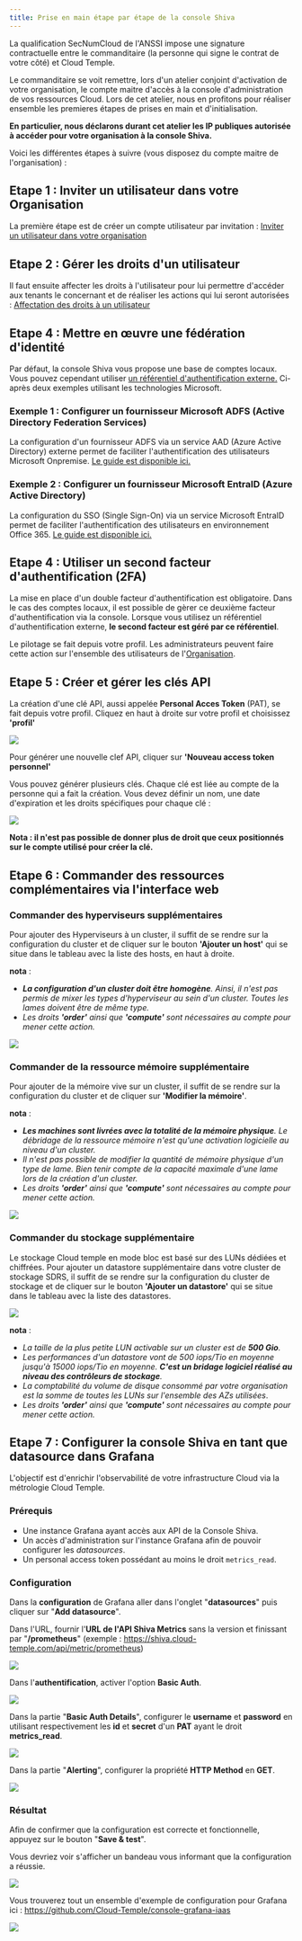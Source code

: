 ```yaml
---
title: Prise en main étape par étape de la console Shiva
---
```


La qualification SecNumCloud de l'ANSSI impose une signature contractuelle entre le commanditaire (la personne qui signe le contrat de votre côté) et Cloud Temple.

Le commanditaire se voit remettre, lors d'un atelier conjoint d'activation de votre organisation, le compte maitre d'accès à la console d'administration de vos ressources Cloud.
Lors de cet atelier, nous en profitons pour réaliser ensemble les premieres étapes de prises en main et d'initialisation.

__En particulier, nous déclarons durant cet atelier les IP publiques autorisée à accéder pour votre organisation à la console Shiva.__

Voici les différentes étapes à suivre (vous disposez du compte maitre de l'organisation) :

## Etape 1 : Inviter un utilisateur dans votre Organisation

La première étape est de créer un compte utilisateur par invitation : [Inviter un utilisateur dans votre organisation](accounts.md#création-dun-compte-utilisateur-dans-votre-organisation)

## Etape 2 : Gérer les droits d'un utilisateur

Il faut ensuite affecter les droits à l'utilisateur pour lui permettre d'accéder aux tenants le concernant
et de réaliser les actions qui lui seront autorisées : [Affectation des droits à un utilisateur](accounts.md#affectation-des-permissions-à-un-utilisateur)

## Etape 4 : Mettre en œuvre une fédération d'identité

Par défaut, la console Shiva vous propose une base de comptes locaux. Vous pouvez cependant utiliser [un référentiel d'authentification externe.](organisations.md#mecanismes-dauthentification)
Ci-après deux exemples utilisant les technologies Microsoft.

### Exemple 1 : Configurer un fournisseur __Microsoft ADFS__ (Active Directory Federation Services)
La configuration d'un fournisseur ADFS via un service AAD (Azure Active Directory) externe permet de faciliter l'authentification des utilisateurs Microsoft Onpremise.
[Le guide est disponible ici.](iam/sso_adfs.md)

### Exemple 2 : Configurer un fournisseur __Microsoft EntraID__ (Azure Active Directory)
La configuration du SSO (Single Sign-On) via un service Microsoft EntraID permet de faciliter l'authentification des utilisateurs en environnement Office 365.
[Le guide est disponible ici.](iam/sso_aad.md)

## Etape 4 : Utiliser un second facteur d'authentification (2FA)
La mise en place d'un double facteur d'authentification est obligatoire. Dans le cas des comptes locaux, il est possible de gèrer ce deuxième facteur d'authentification via la console. Lorsque vous utilisez un référentiel d'authentification externe, __le second facteur est géré par ce référentiel__.

Le pilotage se fait depuis votre profil. Les administrateurs peuvent faire cette action sur l'ensemble des utilisateurs de l'[Organisation](organisations.md).

## Etape 5 : Créer et gérer les clés API
La création d'une clé API, aussi appelée __Personal Acces Token__ (PAT), se fait depuis votre profil. Cliquez en haut à droite sur votre profil et choisissez __'profil'__

![](images/shiva_onboard_002.png)

Pour générer une nouvelle clef API, cliquer sur __'Nouveau access token personnel'__

Vous pouvez générer plusieurs clés. Chaque clé est liée au compte de la personne qui a fait la création. Vous devez définir un nom, une date d'expiration et les droits spécifiques pour chaque clé :

![](images/shiva_onboard_006.png)

__Nota : il n'est pas possible de donner plus de droit que ceux positionnés sur le compte utilisé pour créer la clé.__

## Etape 6 : Commander des ressources complémentaires via l'interface web

### Commander des hyperviseurs supplémentaires
Pour ajouter des Hyperviseurs à un cluster, il suffit de se rendre sur la configuration du cluster et de cliquer
sur le bouton __'Ajouter un host'__ qui se situe dans le tableau avec la liste des hosts, en haut à droite.

__nota__ :

- *__La configuration d'un cluster doit être homogène__. Ainsi, il n'est pas permis de mixer les types d'hyperviseur au sein d'un cluster. Toutes les lames doivent être de même type.*
- *Les droits __'order'__ ainsi que __'compute'__ sont nécessaires au compte pour mener cette action.*

![](images/shiva_orders_iaas_cpool_esx.png)

### Commander de la ressource mémoire supplémentaire
Pour ajouter de la mémoire vive sur un cluster, il suffit de se rendre sur la configuration du cluster et de cliquer sur __'Modifier la mémoire'__.

__nota__ :
- *__Les machines sont livrées avec la totalité de la mémoire physique__. Le débridage de la ressource mémoire n'est qu'une activation logicielle au niveau d'un cluster.*
- *Il n'est pas possible de modifier la quantité de mémoire physique d'un type de lame. Bien tenir compte de la capacité maximale d'une lame lors de la création d'un cluster.*
- *Les droits __'order'__ ainsi que __'compute'__ sont nécessaires au compte pour mener cette action.*

![](images/shiva_orders_iaas_cpool_memory.png)

### Commander du stockage supplémentaire
Le stockage Cloud temple en mode bloc est basé sur des LUNs dédiées et chiffrées. Pour ajouter un datastore supplémentaire dans votre cluster de stockage SDRS, il suffit de se rendre sur la
configuration du cluster de stockage et de cliquer sur le bouton __'Ajouter un datastore'__ qui se situe dans le tableau
avec la liste des datastores.

![](images/shiva_orders_iaas_spool_ds.png)

__nota__ :
- *La taille de la plus petite LUN activable sur un cluster est de __500 Gio__.*
- *Les performances d'un datastore vont de 500 iops/Tio en moyenne jusqu'à 15000 iops/Tio en moyenne. __C'est un bridage logiciel réalisé au niveau des contrôleurs de stockage__.*
- *La comptabilité du volume de disque consommé par votre organisation est la somme de toutes les LUNs sur l'ensemble des AZs utilisées*.
- *Les droits __'order'__ ainsi que __'compute'__ sont nécessaires au compte pour mener cette action.*

## Etape 7 : Configurer la console Shiva en tant que datasource dans Grafana

L'objectif est d'enrichir l'observabilité de votre infrastructure Cloud via la métrologie Cloud Temple.

### Prérequis
- Une instance Grafana ayant accès aux API de la Console Shiva.
- Un accès d'administration sur l'instance Grafana afin de pouvoir configurer les *datasources*.
- Un personal access token possédant au moins le droit `metrics_read`.

### Configuration
Dans la **configuration** de Grafana aller dans l'onglet "**datasources**" puis cliquer sur "**Add datasource**".

Dans l'URL, fournir l'**URL de l'API Shiva Metrics** sans la version et finissant par "**/prometheus**"
(exemple : https://shiva.cloud-temple.com/api/metric/prometheus)

![](../metrics/images/grafana_datasource_http.png)

Dans l'**authentification**, activer l'option **Basic Auth**.

![](../metrics/images/grafana_datasource_auth.png)

Dans la partie "**Basic Auth Details**", configurer le **username** et **password** en utilisant
respectivement les **id** et **secret** d'un **PAT** ayant le droit **metrics_read**.

![](../metrics/images/grafana_datasource_basic_auth_details.png)

Dans la partie "**Alerting**", configurer la propriété **HTTP Method** en **GET**.

![](../metrics/images/grafana_datasource_alerting.png)


### Résultat
Afin de confirmer que la configuration est correcte et fonctionnelle, appuyez sur le bouton "**Save & test**".

Vous devriez voir s'afficher un bandeau vous informant que la configuration a réussie.

![](../metrics/images/grafana_datasource_working.png)

Vous trouverez tout un ensemble d'exemple de configuration pour Grafana ici : https://github.com/Cloud-Temple/console-grafana-iaas

![](images/grafana_dashboards_001.png)
